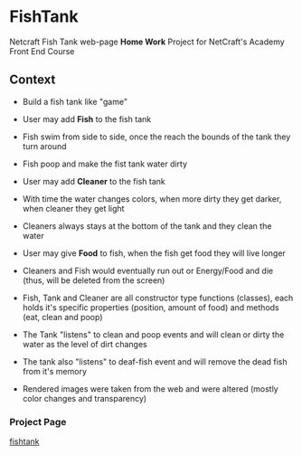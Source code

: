 # FishTank

Netcraft Fish Tank web-page **Home Work** Project for NetCraft's Academy Front End Course

## Context

* Build a fish tank like "game"
* User may add **Fish** to the fish tank
* Fish swim from side to side, once the reach the bounds of the tank they turn around
* Fish poop and make the fist tank water dirty
* User may add **Cleaner** to the fish tank
* With time the water changes colors, when more dirty they get darker, when cleaner they get light
* Cleaners always stays at the bottom of the tank and they clean the water
* User may give **Food** to fish, when the fish get food they will live longer
* Cleaners and Fish would eventually run out or Energy/Food and die (thus, will be deleted from the screen)

* Fish, Tank and Cleaner are all constructor type functions (classes),
  each holds it's specific properties (position, amount of food) and methods (eat, clean and poop)
* The Tank "listens" to clean and poop events and will clean or dirty the water as the level
  of dirt changes
* The tank also "listens" to deaf-fish event and will remove the dead fish from it's memory

* Rendered images were taken from the web and were altered (mostly color changes and transparency)

### Project Page

[fishtank](https://just2netcraft.github.io/fishtank/)
